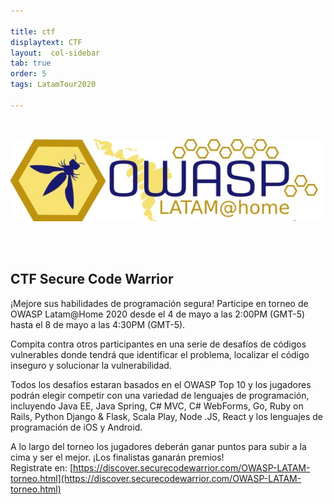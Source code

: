 ```yaml
---

title: ctf
displaytext: CTF
layout:  col-sidebar
tab: true
order: 5
tags: LatamTour2020

---
```

<br>
<p align="center">
  <img src="assets/images/LatamAtHome.jpg">
</p>
<br><br>

## CTF Secure Code Warrior

¡Mejore sus habilidades de programación segura! Participe en torneo de OWASP Latam@Home 2020 desde el 4 de mayo a las 2:00PM (GMT-5) hasta el 8 de mayo a las 4:30PM (GMT-5). 

Compita contra otros participantes en una serie de desafíos de códigos vulnerables donde tendrá que identificar el problema, localizar el código inseguro y solucionar la vulnerabilidad.

Todos los desafíos estaran basados en el OWASP Top 10 y los jugadores podrán elegir competir con una variedad de lenguajes de programación, incluyendo Java EE, Java Spring, C# MVC, C# WebForms, Go, Ruby on Rails, Python Django & Flask, Scala Play, Node .JS, React y los lenguajes de programación de iOS y Android.

A lo largo del torneo los jugadores deberán ganar puntos para subir a la cima y ser el mejor. ¡Los finalistas ganarán premios!
<br>
Registrate en: [https://discover.securecodewarrior.com/OWASP-LATAM-torneo.html](https://discover.securecodewarrior.com/OWASP-LATAM-torneo.html)




